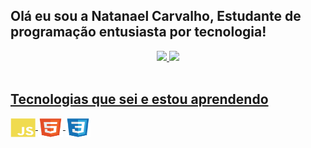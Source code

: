 ## Olá eu sou a Natanael Carvalho, Estudante de programação entusiasta por tecnologia!
<div align="center">
  <a href="https://github.com/Natanael-CL">
  <img height="160em" src="https://github-readme-stats.vercel.app/api?username=Natanael-CL&show_icons=true&theme=dark&include_all_commits=true&count_private=true"/>
  <img height="160em" src="https://github-readme-stats.vercel.app/api/top-langs/?username=Natanael-CL&layout=compact&langs_count=7&theme=dark"/>
</div>
<div style="display: inline_block"><br>
  <h2>Tecnologias que sei e estou aprendendo</h2>
  <img align="center" alt="Rafa-Js" height="30" width="40" src="https://raw.githubusercontent.com/devicons/devicon/master/icons/javascript/javascript-plain.svg">
  <img align="center" alt="Rafa-HTML" height="30" width="40" src="https://raw.githubusercontent.com/devicons/devicon/master/icons/html5/html5-original.svg">
  <img align="center" alt="Rafa-CSS" height="30" width="40" src="https://raw.githubusercontent.com/devicons/devicon/master/icons/css3/css3-original.svg">
</div>
